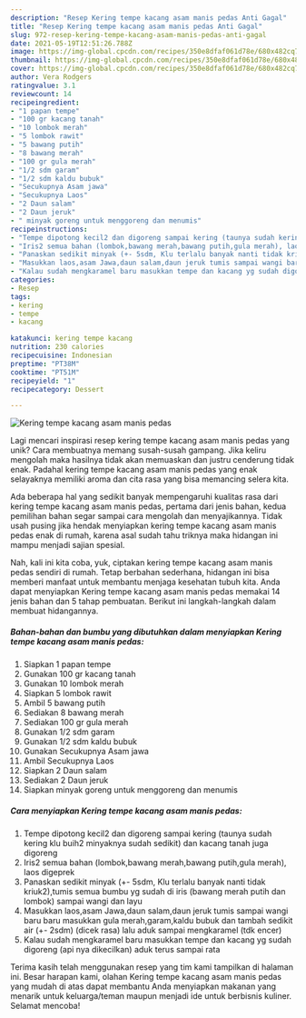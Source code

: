 ```yaml
---
description: "Resep Kering tempe kacang asam manis pedas Anti Gagal"
title: "Resep Kering tempe kacang asam manis pedas Anti Gagal"
slug: 972-resep-kering-tempe-kacang-asam-manis-pedas-anti-gagal
date: 2021-05-19T12:51:26.788Z
image: https://img-global.cpcdn.com/recipes/350e8dfaf061d78e/680x482cq70/kering-tempe-kacang-asam-manis-pedas-foto-resep-utama.jpg
thumbnail: https://img-global.cpcdn.com/recipes/350e8dfaf061d78e/680x482cq70/kering-tempe-kacang-asam-manis-pedas-foto-resep-utama.jpg
cover: https://img-global.cpcdn.com/recipes/350e8dfaf061d78e/680x482cq70/kering-tempe-kacang-asam-manis-pedas-foto-resep-utama.jpg
author: Vera Rodgers
ratingvalue: 3.1
reviewcount: 14
recipeingredient:
- "1 papan tempe"
- "100 gr kacang tanah"
- "10 lombok merah"
- "5 lombok rawit"
- "5 bawang putih"
- "8 bawang merah"
- "100 gr gula merah"
- "1/2 sdm garam"
- "1/2 sdm kaldu bubuk"
- "Secukupnya Asam jawa"
- "Secukupnya Laos"
- "2 Daun salam"
- "2 Daun jeruk"
- " minyak goreng untuk menggoreng dan menumis"
recipeinstructions:
- "Tempe dipotong kecil2 dan digoreng sampai kering (taunya sudah kering klu buih2 minyaknya sudah sedikit) dan kacang tanah juga digoreng"
- "Iris2 semua bahan (lombok,bawang merah,bawang putih,gula merah), laos digeprek"
- "Panaskan sedikit minyak (+- 5sdm, Klu terlalu banyak nanti tidak kriuk2),tumis semua bumbu yg sudah di iris (bawang merah putih dan lombok) sampai wangi dan layu"
- "Masukkan laos,asam Jawa,daun salam,daun jeruk tumis sampai wangi baru baru masukkan gula merah,garam,kaldu bubuk dan tambah sedikit air (+- 2sdm) (dicek rasa) lalu aduk sampai mengkaramel (tdk encer)"
- "Kalau sudah mengkaramel baru masukkan tempe dan kacang yg sudah digoreng (api nya dikecilkan) aduk terus sampai rata"
categories:
- Resep
tags:
- kering
- tempe
- kacang

katakunci: kering tempe kacang 
nutrition: 230 calories
recipecuisine: Indonesian
preptime: "PT38M"
cooktime: "PT51M"
recipeyield: "1"
recipecategory: Dessert

---
```



![Kering tempe kacang asam manis pedas](https://img-global.cpcdn.com/recipes/350e8dfaf061d78e/680x482cq70/kering-tempe-kacang-asam-manis-pedas-foto-resep-utama.jpg)

Lagi mencari inspirasi resep kering tempe kacang asam manis pedas yang unik? Cara membuatnya memang susah-susah gampang. Jika keliru mengolah maka hasilnya tidak akan memuaskan dan justru cenderung tidak enak. Padahal kering tempe kacang asam manis pedas yang enak selayaknya memiliki aroma dan cita rasa yang bisa memancing selera kita.



Ada beberapa hal yang sedikit banyak mempengaruhi kualitas rasa dari kering tempe kacang asam manis pedas, pertama dari jenis bahan, kedua pemilihan bahan segar sampai cara mengolah dan menyajikannya. Tidak usah pusing jika hendak menyiapkan kering tempe kacang asam manis pedas enak di rumah, karena asal sudah tahu triknya maka hidangan ini mampu menjadi sajian spesial.


Nah, kali ini kita coba, yuk, ciptakan kering tempe kacang asam manis pedas sendiri di rumah. Tetap berbahan sederhana, hidangan ini bisa memberi manfaat untuk membantu menjaga kesehatan tubuh kita. Anda dapat menyiapkan Kering tempe kacang asam manis pedas memakai 14 jenis bahan dan 5 tahap pembuatan. Berikut ini langkah-langkah dalam membuat hidangannya.

<!--inarticleads1-->

##### Bahan-bahan dan bumbu yang dibutuhkan dalam menyiapkan Kering tempe kacang asam manis pedas:

1. Siapkan 1 papan tempe
1. Gunakan 100 gr kacang tanah
1. Gunakan 10 lombok merah
1. Siapkan 5 lombok rawit
1. Ambil 5 bawang putih
1. Sediakan 8 bawang merah
1. Sediakan 100 gr gula merah
1. Gunakan 1/2 sdm garam
1. Gunakan 1/2 sdm kaldu bubuk
1. Gunakan Secukupnya Asam jawa
1. Ambil Secukupnya Laos
1. Siapkan 2 Daun salam
1. Sediakan 2 Daun jeruk
1. Siapkan  minyak goreng untuk menggoreng dan menumis




<!--inarticleads2-->

##### Cara menyiapkan Kering tempe kacang asam manis pedas:

1. Tempe dipotong kecil2 dan digoreng sampai kering (taunya sudah kering klu buih2 minyaknya sudah sedikit) dan kacang tanah juga digoreng
1. Iris2 semua bahan (lombok,bawang merah,bawang putih,gula merah), laos digeprek
1. Panaskan sedikit minyak (+- 5sdm, Klu terlalu banyak nanti tidak kriuk2),tumis semua bumbu yg sudah di iris (bawang merah putih dan lombok) sampai wangi dan layu
1. Masukkan laos,asam Jawa,daun salam,daun jeruk tumis sampai wangi baru baru masukkan gula merah,garam,kaldu bubuk dan tambah sedikit air (+- 2sdm) (dicek rasa) lalu aduk sampai mengkaramel (tdk encer)
1. Kalau sudah mengkaramel baru masukkan tempe dan kacang yg sudah digoreng (api nya dikecilkan) aduk terus sampai rata




Terima kasih telah menggunakan resep yang tim kami tampilkan di halaman ini. Besar harapan kami, olahan Kering tempe kacang asam manis pedas yang mudah di atas dapat membantu Anda menyiapkan makanan yang menarik untuk keluarga/teman maupun menjadi ide untuk berbisnis kuliner. Selamat mencoba!

